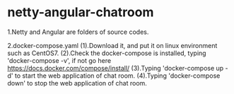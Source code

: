 # netty-angular-chatroom
1.Netty and Angular are folders of source codes.

2.docker-compose.yaml
	(1).Download it, and put it on linux environment such as CentOS7.
	(2).Check the docker-compose is installed, typing 'docker-compose -v', if not go here https://docs.docker.com/compose/install/
	(3).Typing 'docker-compose up -d' to start the web application of chat room.
	(4).Typing 'docker-compose down' to stop the web application of chat room.
  
  
